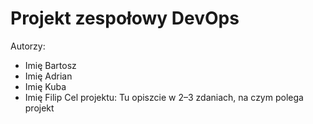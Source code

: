 # Projekt zespołowy DevOps
Autorzy:
- Imię Bartosz
- Imię Adrian
- Imię Kuba
- Imię Filip
Cel projektu:
Tu opiszcie w 2–3 zdaniach, na czym polega projekt
